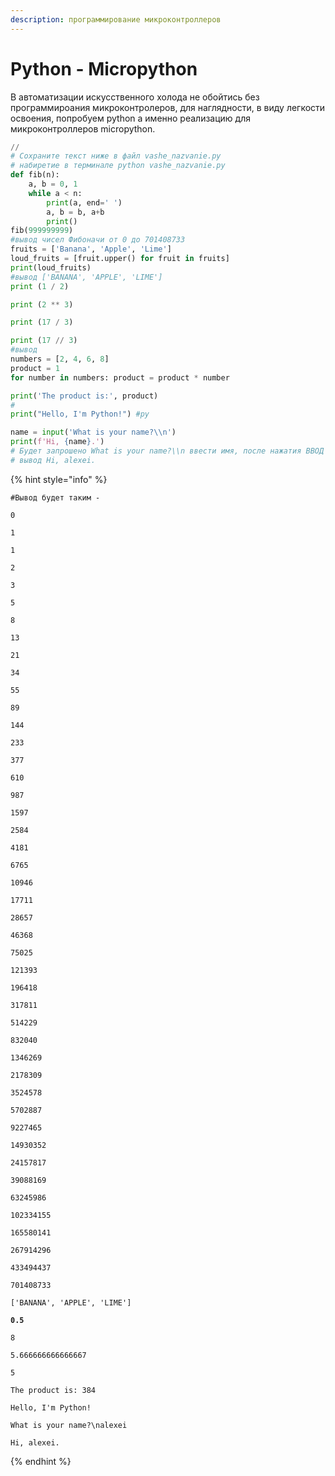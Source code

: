 ```yaml
---
description: программирование микроконтроллеров
---
```


# Python - Micropython

В автоматизации искусственного холода не обойтись без программироания микроконтролеров, для наглядности, в виду легкости освоения, попробуем python а именно реализацию для микроконтроллеров micropython.

```python
// 
# Сохраните текст ниже в файл vashe_nazvanie.py
# набиретие в терминале python vashe_nazvanie.py
def fib(n):
    a, b = 0, 1
    while a < n:
        print(a, end=' ')
        a, b = b, a+b
        print()
fib(999999999)
#вывод чисел Фибоначи от 0 до 701408733
fruits = ['Banana', 'Apple', 'Lime']
loud_fruits = [fruit.upper() for fruit in fruits]
print(loud_fruits)
#вывод ['BANANA', 'APPLE', 'LIME']
print (1 / 2)

print (2 ** 3)

print (17 / 3)

print (17 // 3)
#вывод 
numbers = [2, 4, 6, 8]
product = 1
for number in numbers: product = product * number

print('The product is:', product)
#
print("Hello, I'm Python!") #py

name = input('What is your name?\\n')
print(f'Hi, {name}.')
# Будет запрошено What is your name?\\n ввести имя, после нажатия ВВОД 
# вывод Hi, alexei.

```

{% hint style="info" %}
```
#Вывод будет таким - 
```

```
0 
```

```
1 
```

```
1 
```

```
2 
```

```
3 
```

```
5 
```

```
8 
```

```
13 
```

```
21 
```

```
34 
```

```
55 
```

```
89 
```

```
144 
```

```
233 
```

```
377 
```

```
610 
```

```
987 
```

```
1597 
```

```
2584 
```

```
4181 
```

```
6765 
```

```
10946 
```

```
17711 
```

```
28657 
```

```
46368 
```

```
75025 
```

```
121393 
```

```
196418 
```

```
317811 
```

```
514229 
```

```
832040 
```

```
1346269 
```

```
2178309 
```

```
3524578 
```

```
5702887 
```

```
9227465 
```

```
14930352 
```

```
24157817 
```

```
39088169 
```

```
63245986 
```

```
102334155 
```

```
165580141 
```

```
267914296 
```

```
433494437 
```

```
701408733 
```

```
['BANANA', 'APPLE', 'LIME']
```

<pre><code><strong>0.5
</strong></code></pre>

```
8
```

```
5.666666666666667
```

```
5
```

```
The product is: 384
```

```
Hello, I'm Python!
```

```
What is your name?\nalexei        
```

```
Hi, alexei.
```
{% endhint %}
